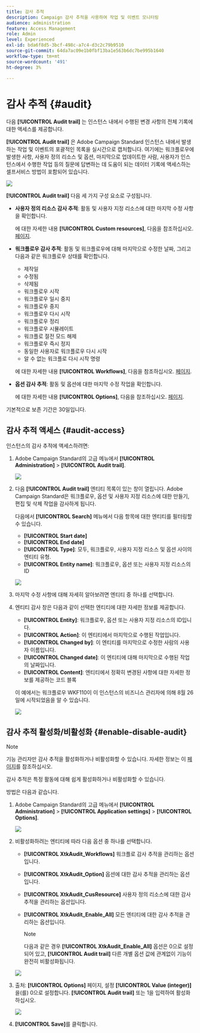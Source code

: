 ```yaml
---
title: 감사 추적
description: Campaign 감사 추적을 사용하여 작업 및 이벤트 모니터링
audience: administration
feature: Access Management
role: Admin
level: Experienced
exl-id: bda6f8d5-3bcf-498c-a7c4-d3c2c79b9510
source-git-commit: 64da7ac09e1b0fbf13ba1e563b6dc7be995b1640
workflow-type: tm+mt
source-wordcount: '491'
ht-degree: 3%

---
```


# 감사 추적 {#audit}

다음 **[!UICONTROL Audit trail]** 는 인스턴스 내에서 수행된 변경 사항의 전체 기록에 대한 액세스를 제공합니다.

**[!UICONTROL Audit trail]** 은 Adobe Campaign Standard 인스턴스 내에서 발생하는 작업 및 이벤트의 포괄적인 목록을 실시간으로 캡처합니다. 여기에는 워크플로우에 발생한 사항, 사용자 정의 리소스 및 옵션, 마지막으로 업데이트한 사람, 사용자가 인스턴스에서 수행한 작업 등의 질문에 답변하는 데 도움이 되는 데이터 기록에 액세스하는 셀프서비스 방법이 포함되어 있습니다.

![](assets/audit-trail.png)

**[!UICONTROL Audit trail]** 다음 세 가지 구성 요소로 구성됩니다.

* **사용자 정의 리소스 감사 추적**: 활동 및 사용자 지정 리소스에 대한 마지막 수정 사항을 확인합니다.

  에 대한 자세한 내용 **[!UICONTROL Custom resources]**, 다음을 참조하십시오. [페이지](../../developing/using/key-steps-to-add-a-resource.md).

* **워크플로우 감사 추적**: 활동 및 워크플로우에 대해 마지막으로 수정한 날짜, 그리고 다음과 같은 워크플로우 상태를 확인합니다.

   * 제작일
   * 수정됨
   * 삭제됨
   * 워크플로우 시작
   * 워크플로우 일시 중지
   * 워크플로우 중지
   * 워크플로우 다시 시작
   * 워크플로우 정리
   * 워크플로우 시뮬레이트
   * 워크플로 절전 모드 해제
   * 워크플로우 즉시 정지
   * 동일한 사용자로 워크플로우 다시 시작
   * 알 수 없는 워크플로 다시 시작 명령

  에 대한 자세한 내용 **[!UICONTROL Workflows]**, 다음을 참조하십시오. [페이지](../../automating/using/get-started-workflows.md).

* **옵션 감사 추적**: 활동 및 옵션에 대한 마지막 수정 작업을 확인합니다.

  에 대한 자세한 내용 **[!UICONTROL Options]**, 다음을 참조하십시오. [페이지](../../administration/using/about-campaign-standard-settings.md).

기본적으로 보존 기간은 30일입니다.

## 감사 추적 액세스 {#audit-access}

인스턴스의 감사 추적에 액세스하려면:

1. Adobe Campaign Standard의 고급 메뉴에서 **[!UICONTROL Administration]** > **[!UICONTROL Audit trail]**.

   ![](assets/audit-trail.png)

1. 다음 **[!UICONTROL Audit trail]** 엔티티 목록이 있는 창이 열립니다. Adobe Campaign Standard은 워크플로우, 옵션 및 사용자 지정 리소스에 대한 만들기, 편집 및 삭제 작업을 감사하게 됩니다.

   다음에서 **[!UICONTROL Search]** 메뉴에서 다음 항목에 대한 엔티티를 필터링할 수 있습니다.

   * **[!UICONTROL Start date]**
   * **[!UICONTROL End date]**
   * **[!UICONTROL Type]**: 모두, 워크플로우, 사용자 지정 리소스 및 옵션 사이의 엔티티 유형.
   * **[!UICONTROL Entity name]**: 워크플로우, 옵션 또는 사용자 지정 리소스의 ID

   ![](assets/audit-trail_2.png)

1. 마지막 수정 사항에 대해 자세히 알아보려면 엔티티 중 하나를 선택합니다.

1. 엔티티 감사 창은 다음과 같이 선택한 엔티티에 대한 자세한 정보를 제공합니다.

   * **[!UICONTROL Entity]**: 워크플로우, 옵션 또는 사용자 지정 리소스의 ID입니다.
   * **[!UICONTROL Action]**: 이 엔티티에서 마지막으로 수행된 작업입니다.
   * **[!UICONTROL Changed by]**: 이 엔티티를 마지막으로 수정한 사람의 사용자 이름입니다.
   * **[!UICONTROL Changed date]**: 이 엔티티에 대해 마지막으로 수행된 작업의 날짜입니다.
   * **[!UICONTROL Content]**: 엔티티에서 정확히 변경된 사항에 대한 자세한 정보를 제공하는 코드 블록

   이 예에서는 워크플로우 WKF110이 이 인스턴스의 비즈니스 관리자에 의해 8월 26일에 시작되었음을 알 수 있습니다.

   ![](assets/audit-trail_3.png)

## 감사 추적 활성화/비활성화 {#enable-disable-audit}

>[!NOTE]
>
> 기능 관리자만 감사 추적을 활성화하거나 비활성화할 수 있습니다. 자세한 정보는 이 [페이지](../../administration/using/users-management.md#functional-administrators)를 참조하십시오.

감사 추적은 특정 활동에 대해 쉽게 활성화하거나 비활성화할 수 있습니다.

방법은 다음과 같습니다.

1. Adobe Campaign Standard의 고급 메뉴에서 **[!UICONTROL Administration]** > **[!UICONTROL Application settings]** > **[!UICONTROL Options]**.

   ![](assets/audit-trail_4.png)

1. 비활성화하려는 엔티티에 따라 다음 옵션 중 하나를 선택합니다.

   * **[!UICONTROL XtkAudit_Workflows]** 워크플로 감사 추적을 관리하는 옵션입니다.
   * **[!UICONTROL XtkAudit_Option]** 옵션에 대한 감사 추적을 관리하는 옵션입니다.
   * **[!UICONTROL XtkAudit_CusResource]** 사용자 정의 리소스에 대한 감사 추적을 관리하는 옵션입니다.
   * **[!UICONTROL XtkAudit_Enable_All]** 모든 엔티티에 대한 감사 추적을 관리하는 옵션입니다.

     >[!NOTE]
     >
     >다음과 같은 경우 **[!UICONTROL XtkAudit_Enable_All]** 옵션은 0으로 설정되어 있고, **[!UICONTROL Audit trail]** 다른 개별 옵션 값에 관계없이 기능이 완전히 비활성화됩니다.

   ![](assets/audit-trail_5.png)

1. 출처: **[!UICONTROL Options]** 페이지, 설정 **[!UICONTROL Value (integer)]** 을(를) 0으로 설정합니다. **[!UICONTROL Audit trail]** 또는 1을 입력하여 활성화하십시오.

   ![](assets/audit-trail_6.png)

1. **[!UICONTROL Save]**&#x200B;를 클릭합니다.
